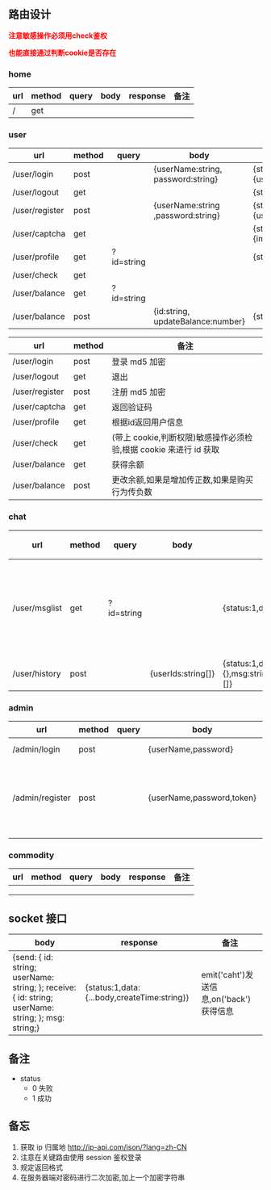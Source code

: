 ## 路由设计

<font color="red"> **注意敏感操作必须用check鉴权**</font>

<font color="red">**也能直接通过判断cookie是否存在**</font>

### home

| url  | method | query | body | response | 备注 |
| ---- | ------ | ----- | ---- | -------- | ---- |
| /    | get    |       |      |          |      |

### user

| url            | method | query      | body                               | response                                    |
| -------------- | ------ | ---------- | ---------------------------------- | ------------------------------------------- |
| /user/login    | post   |            | {userName:string, password:string} | {status:1,data:{userName:string,id:string}} |
| /user/logout   | get    |            |                                    | {status:1}                                  |
| /user/register | post   |            | {userName:string ,password:string} | {status:1,data:{userName:string,id:string}} |
| /user/captcha  | get    |            |                                    | {status:1,data:{img:string,text:string}}    |
| /user/profile  | get    | ?id=string |                                    | {status:1,data:{}}                          |
| /user/check    | get    |            |                                    |                                             |
| /user/balance  | get    | ?id=string |                                    |                                             |
| /user/balance  | post   |            | {id:string, updateBalance:number}  | {status:1}                                  |

| url            | method | 备注                                                         |
| -------------- | ------ | ------------------------------------------------------------ |
| /user/login    | post   | 登录 md5 加密                                                |
| /user/logout   | get    | 退出                                                         |
| /user/register | post   | 注册 md5 加密                                                |
| /user/captcha  | get    | 返回验证码                                                   |
| /user/profile  | get    | 根据id返回用户信息                                           |
| /user/check    | get    | (带上 cookie,判断权限)敏感操作必须检验,根据 cookie 来进行 id 获取 |
| /user/balance  | get    | 获得余额                                                     |
| /user/balance  | post   | 更改余额,如果是增加传正数,如果是购买行为传负数               |



### chat

| url           | method | query      | body               | response                                                     | 备注             |
| ------------- | ------ | ---------- | ------------------ | ------------------------------------------------------------ | ---------------- |
| /user/msglist | get    | ?id=string |                    | {status:1,data:string[]                                      | 返回数据为id集合 |
| /user/history | post   |            | {userIds:string[]} | {status:1,data:{send:{},receive:{},msg:string,createTime:string}[]} |                  |

### admin

| url             | method | query | body                      | response                      | 备注                      |
| --------------- | ------ | ----- | ------------------------- | ----------------------------- | ------------------------- |
| /admin/login    | post   |       | {userName,password}       | {status:1,data:{id,userName}} |                           |
| /admin/register | post   |       | {userName,password,token} | {status:1,data:{id,userName}} | 必须使用环境变量中的token |
|                 |        |       |                           |                               |                           |

### commodity

| url  | method | query | body | response | 备注 |
| ---- | ------ | ----- | ---- | -------- | ---- |
|      |        |       |      |          |      |
|      |        |       |      |          |      |
|      |        |       |      |          |      |



## socket 接口

| body                                                         | response                                    | 备注                                    |
| ------------------------------------------------------------ | ------------------------------------------- | --------------------------------------- |
| {send: {    id: string;    userName: string;  };  receive:  {    id: string;   userName: string;  };  msg: string;} | {status:1,data:{...body,createTime:string}} | emit('caht')发送信息,on('back')获得信息 |



## 备注

- status
  - 0 失败
  - 1 成功

## 备忘

1. 获取 ip 归属地 http://ip-api.com/json/?lang=zh-CN
2. 注意在关键路由使用 session 鉴权登录
3. 规定返回格式
4. 在服务器端对密码进行二次加密,加上一个加密字符串
